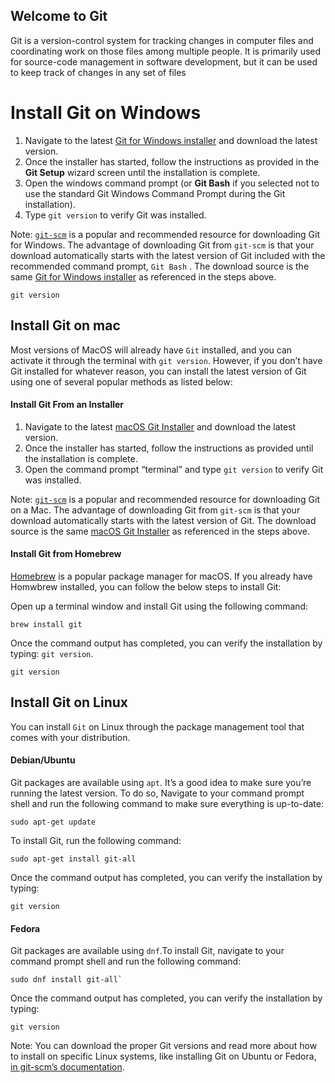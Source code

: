<h2 id="welcome-to-git">Welcome to Git</h2>
<p>Git is a version-control system for tracking changes in computer files and coordinating work on those files among multiple people. It is primarily used for source-code management in software development, but it can be used to keep track of changes in any set of files</p>
<h1 id="install-git-on-windows">Install Git on Windows</h1>
<ol>
<li>Navigate to the latest  <a href="https://gitforwindows.org/">Git for Windows installer</a>  and download the latest version.</li>
<li>Once the installer has started, follow the instructions as provided in the  <strong>Git Setup</strong>  wizard screen until the installation is complete.</li>
<li>Open the windows command prompt (or  <strong>Git Bash</strong>  if you selected not to use the standard Git Windows Command Prompt during the Git installation).</li>
<li>Type  <code>git version</code>  to verify Git was installed.</li>
</ol>
<p>Note:  <a href="https://git-scm.com/download/win"><code>git-scm</code></a>  is a popular and recommended resource for downloading Git for Windows. The advantage of downloading Git from  <code>git-scm</code>  is that your download automatically starts with the latest version of Git included with the recommended command prompt,  <code>Git Bash</code>  . The download source is the same  <a href="https://gitforwindows.org/">Git for Windows installer</a>  as referenced in the steps above.</p>
<pre><code>git version
</code></pre>
<h2 id="install-git-on-mac">Install Git on mac</h2>
<p>Most versions of MacOS will already have  <code>Git</code>  installed, and you can activate it through the terminal with  <code>git version</code>. However, if you don’t have Git installed for whatever reason, you can install the latest version of Git using one of several popular methods as listed below:</p>
<h4 id="install-git-from-an-installer"><a href="https://github.com/git-guides/install-git#install-git-from-an-installer"></a>Install Git From an Installer</h4>
<ol>
<li>Navigate to the latest  <a href="https://sourceforge.net/projects/git-osx-installer/files/git-2.23.0-intel-universal-mavericks.dmg/download?use_mirror=autoselect">macOS Git Installer</a>  and download the latest version.</li>
<li>Once the installer has started, follow the instructions as provided until the installation is complete.</li>
<li>Open the command prompt “terminal” and type  <code>git version</code>  to verify Git was installed.</li>
</ol>
<p>Note:  <a href="https://git-scm.com/download/mac"><code>git-scm</code></a>  is a popular and recommended resource for downloading Git on a Mac. The advantage of downloading Git from  <code>git-scm</code>  is that your download automatically starts with the latest version of Git. The download source is the same  <a href="https://sourceforge.net/projects/git-osx-installer/files/git-2.23.0-intel-universal-mavericks.dmg/download?use_mirror=autoselect">macOS Git Installer</a>  as referenced in the steps above.</p>
<h4 id="install-git-from-homebrew"><a href="https://github.com/git-guides/install-git#install-git-from-homebrew"></a>Install Git from Homebrew</h4>
<p><a href="https://brew.sh/">Homebrew</a>  is a popular package manager for macOS. If you already have Homwbrew installed, you can follow the below steps to install Git:</p>
<p>Open up a terminal window and install Git using the following command:</p>
<pre><code>brew install git
</code></pre>
<p>Once the command output has completed, you can verify the installation by typing:  <code>git version</code>.</p>
<pre><code>git version
</code></pre>
<h2 id="install-git-on-linux">Install Git on Linux</h2>
<p>You can install  <code>Git</code>  on Linux through the package management tool that comes with your distribution.</p>
<h4 id="debianubuntu"><a href="https://github.com/git-guides/install-git#debianubuntu"></a>Debian/Ubuntu</h4>
<p>Git packages are available using <code>apt</code>. It’s a good idea to make sure you’re running the latest version. To do so, Navigate to your command prompt shell and run the following command to make sure everything is up-to-date:</p>
<pre><code>sudo apt-get update
</code></pre>
<p>To install Git, run the following command:</p>
<pre><code>sudo apt-get install git-all
</code></pre>
<p>Once the command output has completed, you can verify the installation by typing:</p>
<pre><code>git version
</code></pre>
<h4 id="fedora"><a href="https://github.com/git-guides/install-git#fedora"></a>Fedora</h4>
<p>Git packages are available using  <code>dnf</code>.To install Git, navigate to your command prompt shell and run the following command:</p>
<pre><code>sudo dnf install git-all`
</code></pre>
<p>Once the command output has completed, you can verify the installation by typing:</p>
<pre><code>git version
</code></pre>
<p>Note: You can download the proper Git versions and read more about how to install on specific Linux systems, like installing Git on Ubuntu or Fedora,  <a href="https://git-scm.com/download/linux">in git-scm’s documentation</a>.</p>


